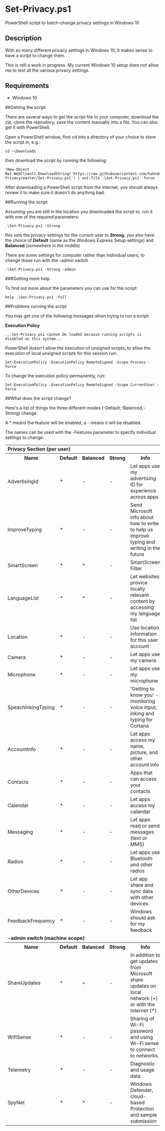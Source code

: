 # Set-Privacy.ps1
PowerShell script to batch-change privacy settings in Windows 10

## Description

With so many different privacy settings in Windows 10, it makes sense to have a script to change them.

This is still a work in progress. My current Windows 10 setup does not allow me to test all the various privacy settings.

## Requirements

- Windows 10

##Getting the script

There are several ways to get the script file to your computer, download the zip, clone the repository, save the content manually into a file. 
You can also get it with PowerShell:

Open a PowerShell window, first cd into a directory of your choice to store the script in, e.g.:

	cd ~\Downloads

then download the script by running the following:

	(New-Object Net.WebClient).DownloadString('https://raw.githubusercontent.com/hahndorf/Set-Privacy/master/Set-Privacy.ps1') | out-file .\Set-Privacy.ps1 -force 

After downloading a PowerShell script from the Internet, you should always review it to make sure it doesn't do anything bad.

##Running the script

Assuming you are still in the location you downloaded the script to, run it with one of the required parameters:

    .\Set-Privacy.ps1 -Strong

this sets the privacy settings for the current user to **Strong**, you also have the choice of **Default** (same as the Windows Express Setup settings) and **Balanced** (somewhere in the middle)

There are some settings for computer rather than individual users, to change those run with the -admin switch

    .\Set-Privacy.ps1 -Strong -admin

###Getting more help

To find out more about the parameters you can use for the script:

    help .\Set-Privacy.ps1 -full

##Problems running the script

You may get one of the following messages when trying to run a script:

**Execution Policy**

    ...Set-Privacy.ps1 cannot be loaded because running scripts is disabled on this system...

PowerShell doesn't allow the execution of unsigned scripts, to
allow the execution of local unsigned scripts for this session run:

    Set-ExecutionPolicy -ExecutionPolicy RemoteSigned -Scope Process -Force

To change the execution policy permanently, run:

	Set-ExecutionPolicy -ExecutionPolicy RemoteSigned -Scope CurrentUser -Force


##What does the script change?

Here's a list of things the three different modes (-Default,-Balanced,-Strong) change.

A * means the feature will be enabled, a - means it will be disabled.

The names can be used with the -Features parameter to specify individual settings to change.

<table>
<tbody>
<tr>
<td colspan="5"><b>Privacy Section (per user)</b></td>
</tr>
<tr>
<th>Name</th>
<th>Default</th>
<th>Balanced</th>
<th>Strong</th>
<th>Info</th>
</tr>
<tr>
<td>AdvertisingId</td>
<td>*</td>
<td>-</td>
<td>-</td>
<td>Let apps use my advertising ID for experience across apps</td>
</tr>
<tr>
<td>ImproveTyping</td>
<td>*</td>
<td>-</td>
<td>-</td>
<td>Send Microsoft info about how to write to help us improve typing and writing in the future</td>
</tr>
<tr>
<td>SmartScreen</td>
<td>*</td>
<td>*</td>
<td>-</td>
<td>SmartScreen Filter</td>
</tr>
<tr>
<td>LanguageList</td>
<td>*</td>
<td>*</td>
<td>-</td>
<td>Let websites provice locally relevant content by accessing my language list</td>
</tr>
<tr>
<td>Location</td>
<td>*</td>
<td>-</td>
<td>-</td>
<td>Use location information for this user account</td>
</tr>
<tr>
<td>Camera</td>
<td>*</td>
<td>-</td>
<td>-</td>
<td>Let apps use my camera</td>
</tr>
<tr>
<td>Microphone</td>
<td>*</td>
<td>-</td>
<td>-</td>
<td>Let apps use my microphone</td>
</tr>
<tr>
<td>SpeachInkingTyping</td>
<td>*</td>
<td>-</td>
<td>-</td>
<td>'Getting to know you' - monitoring voice input, inking and typing for Cortana</td>
</tr>
<tr>
<td>AccountInfo</td>
<td>*</td>
<td>-</td>
<td>-</td>
<td>Let apps access my name, picture, and other account info</td>
</tr>
<tr>
<td>Contacts</td>
<td>*</td>
<td>-</td>
<td>-</td>
<td>Apps that can access your contacts</td>
</tr>
<tr>
<td>Calendar</td>
<td>*</td>
<td>-</td>
<td>-</td>
<td>Let apps access my calandar</td>
</tr>
<tr>
<td>Messaging</td>
<td>*</td>
<td>-</td>
<td>-</td>
<td>Let apps read or send messages (text or MMS)</td>
</tr>
<tr>
<td>Radios</td>
<td>*</td>
<td>-</td>
<td>-</td>
<td>Let apps use Bluetooth and other radios</td>
</tr>
<tr>
<td>OtherDevices</td>
<td>*</td>
<td>-</td>
<td>-</td>
<td>Let app share and sync data with other devices</td>
</tr>
<tr>
<td>FeedbackFrequency</td>
<td>*</td>
<td>-</td>
<td>-</td>
<td>Windows should ask for my feedback</td>
</tr>
<tr>
<td colspan="5"><b>-admin switch (machine scope)</b></td>
</tr>
<tr>
<th>Name</th>
<th>Default</th>
<th>Balanced</th>
<th>Strong</th>
<th>Info</th>
</tr>
<tr>
<td>ShareUpdates</td>
<td>*</td>
<td>+</td>
<td>-</td>
<td>In addition to get updates from Microsoft share updates on local network (+) or with the Internet (*)</td>
</tr>
<tr>
<td>WifiSense</td>
<td>*</td>
<td>-</td>
<td>-</td>
<td>Sharing of Wi-Fi password and using Wi-Fi sense to connect to networks.</td>
</tr>
<tr>
<td>Telemetry</td>
<td>*</td>
<td>-</td>
<td>-</td>
<td>Diagnostic and usage data</td>
</tr>
<tr>
<td>SpyNet</td>
<td>*</td>
<td>*</td>
<td>-</td>
<td>Windows Defender, cloud-based Protection and sample submission</td>
</tr>
</tbody>
</table>